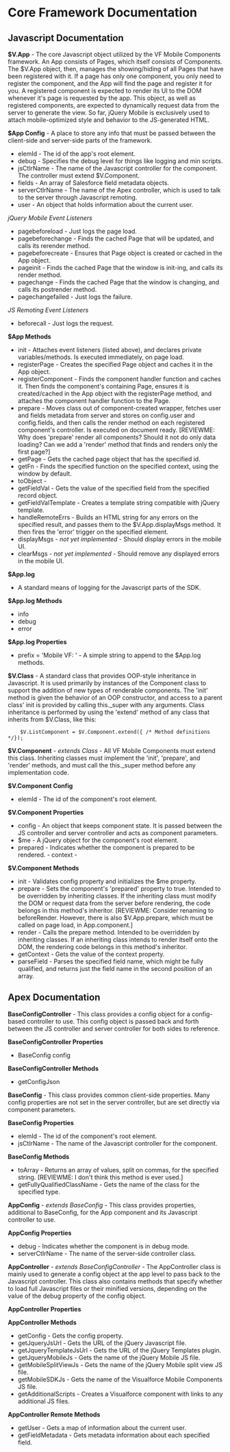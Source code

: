 # Core Framework Documentation #

## Javascript Documentation ##

**$V.App** - The core Javascript object utilized by the VF Mobile Components framework. An App consists of Pages, which itself consists of Components. The $V.App object, then, manages the showing/hiding of all Pages that have been registered with it. If a page has only one component, you only need to register the component, and the App will find the page and register it for you. A registered component is expected to render its UI to the DOM whenever it's page is requested by the app. This object, as well as registered components, are expected to dynamically request data from the server to generate the view. So far, jQuery Mobile is exclusively used to attach mobile-optimized style and behavior to the JS-generated HTML.

**$App Config** - A place to store any info that must be passed between the client-side and server-side parts of the framework.

- elemId - The id of the app's root element.
- debug - Specifies the debug level for things like logging and min scripts.
- jsCtlrName - The name of the Javascript controller for the component. The controller must extend $V.Component.
- fields - An array of Salesforce field metadata objects.
- serverCtlrName - The name of the Apex controller, which is used to talk to the server through Javascript remoting.
- user - An object that holds information about the current user.

*jQuery Mobile Event Listeners*

- pagebeforeload - Just logs the page load.
- pagebeforechange - Finds the cached Page that will be updated, and calls its rerender method.
- pagebeforecreate - Ensures that Page object is created or cached in the App object.
- pageinit - Finds the cached Page that the window is init-ing, and calls its render method.
- pagechange - Finds the cached Page that the window is changing, and calls its postrender method.
- pagechangefailed - Just logs the failure.

*JS Remoting Event Listeners*

- beforecall - Just logs the request.

**$App Methods**

- init - Attaches event listeners (listed above), and declares private variables/methods. Is executed immediately, on page load.
- registerPage - Creates the specified Page object and caches it in the App object.
- registerComponent - Finds the component handler function and caches it. Then finds the component's containing Page, ensures it is created/cached in the App object with the registerPage method, and attaches the component handler function to the Page.
- prepare - Moves class out of component-created wrapper, fetches user and fields metadata from server and stores on config.user and config.fields, and then calls the render method on each registered component's controller. Is executed on document ready. [REVIEWME: Why does 'prepare' render all components? Should it not do only data loading? Can we add a 'render' method that finds and renders only the first page?]
- getPage - Gets the cached page object that has the specified id.
- getFn - Finds the specified function on the specified context, using the window by default.
- toObject -
- getFieldVal - Gets the value of the specified field from the specified record object.
- getFieldValTemplate - Creates a template string compatible with jQuery template.
- handleRemoteErrs - Builds an HTML string for any errors on the specified result, and passes them to the $V.App.displayMsgs method. It then fires the 'error' trigger on the specified element.
- displayMsgs - _not yet implemented_ - Should display errors in the mobile UI.
- clearMsgs - _not yet implemented_ - Should remove any displayed errors in the mobile UI.


**$App.log**
- A standard means of logging for the Javascript parts of the SDK.

**$App.log Methods**

- info
- debug
- error

**$App.log Properties**

- prefix = 'Mobile VF: ' - A simple string to append to the $App.log methods.



**$V.Class** - A standard class that provides OOP-style inheritance in Javascript. It is used primarily by instances of the Component class to support the addition of new types of renderable components. The 'init' method is given the behavior of an OOP constructor, and access to a parent class' init is provided by calling this._super with any arguments. Class inheritance is performed by using the 'extend' method of any class that inherits from $V.Class, like this: 

        $V.ListComponent = $V.Component.extend({ /* Method definitions */});
        

**$V.Component** - _extends Class_ - All VF Mobile Components must extend this class. Inheriting classes must implement the 'init', 'prepare', and 'render' methods, and must call the this._super method before any implementation code.

**$V.Component Config**

- elemId - The id of the component's root element.

**$V.Component Properties**

- config - An object that keeps component state. It is passed between the JS controller and server controller and acts as component parameters.
- $me - A jQuery object for the component's root element.
- prepared - Indicates whether the component is prepared to be rendered.   - context -

**$V.Component Methods**

- init - Validates config property and initializes the $me property.
- prepare - Sets the component's 'prepared' property to true. Intended to be overridden by inheriting classes. If the inheriting class must modify the DOM or request data from the server before rendering, the code belongs in this method's inheritor. [REVIEWME: Consider renaming to beforeRender. However, there is also $V.App.prepare, which must be called on page load, in App.component.]
- render - Calls the prepare method. Intended to be overridden by inheriting classes. If an inheriting class intends to render itself onto the DOM, the rendering code belongs in this method's inheritor.
- getContext - Gets the value of the context property.
- parseField - Parses the specified field name, which might be fully qualified, and returns just the field name in the second position of an array.


## Apex Documentation ##

**BaseConfigController** - This class provides a config object for a config-based controller to use. This config object is passed back and forth between the JS controller and server controller for both sides to reference.

**BaseConfigController Properties**

- BaseConfig config

**BaseConfigController Methods**

- getConfigJson


**BaseConfig** - This class provides common client-side properties. Many config properties are not set in the server controller, but are set directly via component parameters.

**BaseConfig Properties**

- elemId - The id of the component's root element.
- jsCtlrName - The name of the Javascript controller for the component.

**BaseConfig Methods**

- toArray - Returns an array of values, split on commas, for the specified string. [REVIEWME: I don't think this method is ever used.]
- getFullyQualifiedClassName - Gets the name of the class for the specified type.


**AppConfig** - _extends BaseConfig_ - This class provides properties, additional to BaseConfig, for the App component and its Javascript controller to use.

**AppConfig Properties**

- debug - Indicates whether the component is in debug mode.
- serverCtlrName - The name of the server-side controller class.


**AppController** - _extends BaseConfigController_ - The AppController class is mainly used to generate a config object at the app level to pass back to the Javascript controller. This class also contains methods that specify whether to load full Javascript files or their minified versions, depending on the value of the debug property of the config object.

**AppController Properties**

**AppController Methods**

- getConfig - Gets the config property.
- getJqueryJsUrl - Gets the URL of the jQuery Javascript file.
- getJqueryTemplateJsUrl - Gets the URL of the jQuery Templates plugin.
- getJqueryMobileJs - Gets the name of the jQuery Mobile JS file.
- getMobileSplitViewJs - Gets the name of the jQuery Mobile split view JS file.
- getMobileSDKJs - Gets the name of the Visualforce Mobile Components JS file.
- getAdditionalScripts - Creates a Visualforce component with links to any additional JS files.

**AppController Remote Methods**

- getUser - Gets a map of information about the current user.
- getFieldMetadata - Gets metadata information about each specified field.


